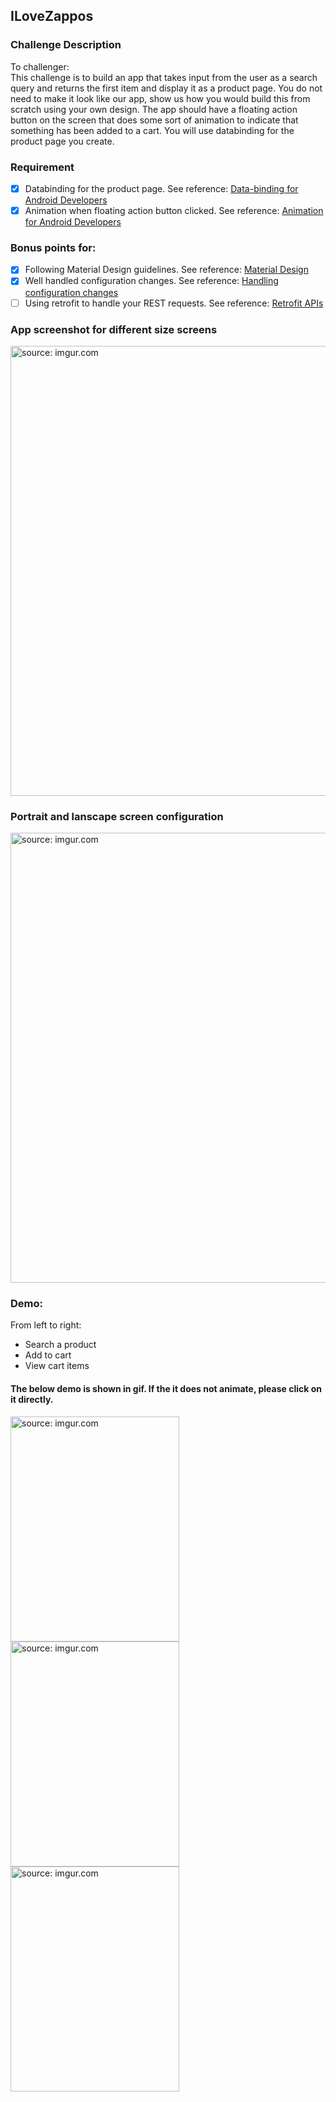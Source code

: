 ## ILoveZappos
### Challenge Description
To challenger: <br>
This challenge is to build an app that takes input from the user as a search query and returns the first item and display it as a product page. You do not need to make it look like our app, show us how you would build this from scratch using your own design. The app should have a floating action button on the screen that does some sort of animation to indicate that something has been added to a cart. You will use databinding for the product page you create.

### Requirement
- [x] Databinding for the product page. See reference: [Data-binding for Android Developers](https://developer.android.com/topic/libraries/data-binding/index.html)
- [x] Animation when floating action button clicked. See reference: [Animation for Android Developers](https://developer.android.com/training/animation/index.html)

### Bonus points for:
- [x] Following Material Design guidelines. See reference: [Material Design](https://material.io/guidelines/)
- [x] Well handled configuration changes. See reference: [Handling configuration changes](https://developer.android.com/guide/topics/resources/runtime-changes.html)
- [ ] Using retrofit to handle your REST requests. See reference: [Retrofit APIs](https://square.github.io/retrofit/)

### App screenshot for different size screens
<a href="http://imgur.com/oANu8AU"><img src="http://i.imgur.com/oANu8AU.png" title="source: imgur.com" width="720"/></a>

### Portrait and lanscape screen configuration
<a href="http://imgur.com/ArhhXtM"><img src="http://i.imgur.com/ArhhXtM.png" title="source: imgur.com" width="720"/></a>

### Demo: 
From left to right:
- Search a product
- Add to cart
- View cart items
#### The below demo is shown in gif. If the it does not animate, please click on it directly.
<a href="http://imgur.com/yJr8PIA"><img src="http://i.imgur.com/yJr8PIAh.gif" title="source: imgur.com" width="270" height="360"/></a>
<a href="http://imgur.com/9ziV2nb"><img src="http://i.imgur.com/9ziV2nbh.gif" title="source: imgur.com" width="270" height="360"/></a>
<a href="http://imgur.com/bMqDbqA"><img src="http://i.imgur.com/bMqDbqAh.gif" title="source: imgur.com" width="270" height="360"/></a>
